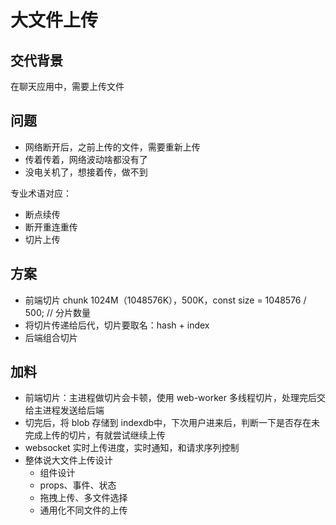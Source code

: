 # 大文件上传

## 交代背景

在聊天应用中，需要上传文件

## 问题

- 网络断开后，之前上传的文件，需要重新上传
- 传着传着，网络波动啥都没有了
- 没电关机了，想接着传，做不到

专业术语对应：
- 断点续传
- 断开重连重传
- 切片上传

## 方案

- 前端切片 chunk 1024M（1048576K），500K，const size = 1048576 / 500; // 分片数量
- 将切片传递给后代，切片要取名：hash + index
- 后端组合切片

## 加料

- 前端切片：主进程做切片会卡顿，使用 web-worker 多线程切片，处理完后交给主进程发送给后端
- 切完后，将 blob 存储到 indexdb中，下次用户进来后，判断一下是否存在未完成上传的切片，有就尝试继续上传
- websocket 实时上传进度，实时通知，和请求序列控制
- 整体说大文件上传设计
    - 组件设计
    - props、事件、状态
    - 拖拽上传、多文件选择
    - 通用化不同文件的上传